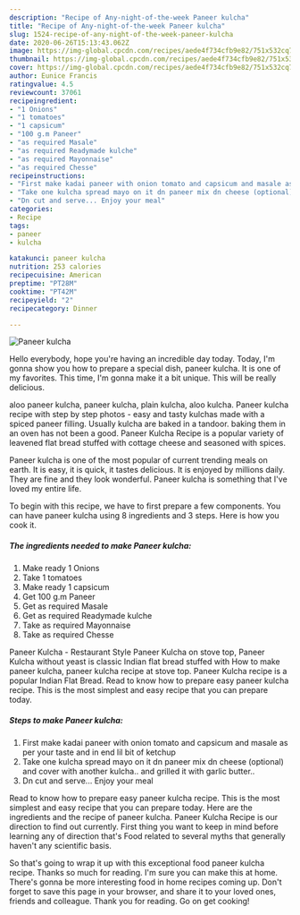 ```yaml
---
description: "Recipe of Any-night-of-the-week Paneer kulcha"
title: "Recipe of Any-night-of-the-week Paneer kulcha"
slug: 1524-recipe-of-any-night-of-the-week-paneer-kulcha
date: 2020-06-26T15:13:43.062Z
image: https://img-global.cpcdn.com/recipes/aede4f734cfb9e82/751x532cq70/paneer-kulcha-recipe-main-photo.jpg
thumbnail: https://img-global.cpcdn.com/recipes/aede4f734cfb9e82/751x532cq70/paneer-kulcha-recipe-main-photo.jpg
cover: https://img-global.cpcdn.com/recipes/aede4f734cfb9e82/751x532cq70/paneer-kulcha-recipe-main-photo.jpg
author: Eunice Francis
ratingvalue: 4.5
reviewcount: 37061
recipeingredient:
- "1 Onions"
- "1 tomatoes"
- "1 capsicum"
- "100 g.m Paneer"
- "as required Masale"
- "as required Readymade kulche"
- "as required Mayonnaise"
- "as required Chesse"
recipeinstructions:
- "First make kadai paneer with onion tomato and capsicum and masale as per your taste and in end lil bit of ketchup"
- "Take one kulcha spread mayo on it dn paneer mix dn cheese (optional) and cover with another kulcha.. and grilled it with garlic butter.."
- "Dn cut and serve... Enjoy your meal"
categories:
- Recipe
tags:
- paneer
- kulcha

katakunci: paneer kulcha 
nutrition: 253 calories
recipecuisine: American
preptime: "PT28M"
cooktime: "PT42M"
recipeyield: "2"
recipecategory: Dinner

---
```



![Paneer kulcha](https://img-global.cpcdn.com/recipes/aede4f734cfb9e82/751x532cq70/paneer-kulcha-recipe-main-photo.jpg)

Hello everybody, hope you're having an incredible day today. Today, I'm gonna show you how to prepare a special dish, paneer kulcha. It is one of my favorites. This time, I'm gonna make it a bit unique. This will be really delicious.

aloo paneer kulcha, paneer kulcha, plain kulcha, aloo kulcha. Paneer kulcha recipe with step by step photos - easy and tasty kulchas made with a spiced paneer filling. Usually kulcha are baked in a tandoor. baking them in an oven has not been a good. Paneer Kulcha Recipe is a popular variety of leavened flat bread stuffed with cottage cheese and seasoned with spices.

Paneer kulcha is one of the most popular of current trending meals on earth. It is easy, it is quick, it tastes delicious. It is enjoyed by millions daily. They are fine and they look wonderful. Paneer kulcha is something that I've loved my entire life.


To begin with this recipe, we have to first prepare a few components. You can have paneer kulcha using 8 ingredients and 3 steps. Here is how you cook it.

<!--inarticleads1-->

##### The ingredients needed to make Paneer kulcha:

1. Make ready 1 Onions
1. Take 1 tomatoes
1. Make ready 1 capsicum
1. Get 100 g.m Paneer
1. Get as required Masale
1. Get as required Readymade kulche
1. Take as required Mayonnaise
1. Take as required Chesse


Paneer Kulcha - Restaurant Style Paneer Kulcha on stove top, Paneer Kulcha without yeast is classic Indian flat bread stuffed with How to make paneer kulcha, paneer kulcha recipe at stove top. Paneer Kulcha recipe is a popular Indian Flat Bread. Read to know how to prepare easy paneer kulcha recipe. This is the most simplest and easy recipe that you can prepare today. 

<!--inarticleads2-->

##### Steps to make Paneer kulcha:

1. First make kadai paneer with onion tomato and capsicum and masale as per your taste and in end lil bit of ketchup
1. Take one kulcha spread mayo on it dn paneer mix dn cheese (optional) and cover with another kulcha.. and grilled it with garlic butter..
1. Dn cut and serve... Enjoy your meal


Read to know how to prepare easy paneer kulcha recipe. This is the most simplest and easy recipe that you can prepare today. Here are the ingredients and the recipe of paneer kulcha. Paneer Kulcha Recipe is our direction to find out currently. First thing you want to keep in mind before learning any of direction that&#39;s Food related to several myths that generally haven&#39;t any scientific basis. 

So that's going to wrap it up with this exceptional food paneer kulcha recipe. Thanks so much for reading. I'm sure you can make this at home. There's gonna be more interesting food in home recipes coming up. Don't forget to save this page in your browser, and share it to your loved ones, friends and colleague. Thank you for reading. Go on get cooking!
